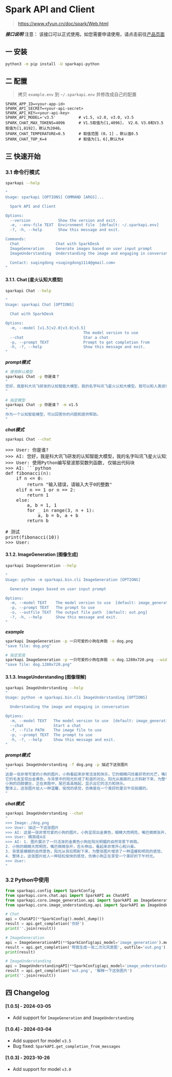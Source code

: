 # Spark API and Client
> https://www.xfyun.cn/doc/spark/Web.html

***接口说明***
注意： 该接口可以正式使用。如您需要申请使用，请点击前往[产品页面 ](https://xinghuo.xfyun.cn/sparkapi?scr=price)

## 一 安装
```bash
python3 -m pip install -U sparkapi-python
```

## 二 配置
> 拷贝 `example.env` 到 `~/.sparkapi.env` 并修改成自己的配置
```
SPARK_APP_ID=<your-app-id>
SPARK_API_SECRET=<your-api-secret>
SPARK_API_KEY=<your-api-key>
SPARK_API_MODEL='v3.5'          # v1.5, v2.0, v3.0, v3.5
SPARK_CHAT_MAX_TOKENS=4096      # V1.5取值为[1,4096]， V2.0、V3.0和V3.5取值为[1,8192]，默认为2048。
SPARK_CHAT_TEMPERATURE=0.5      # 取值范围 (0，1] ，默认值0.5
SPARK_CHAT_TOP_K=4              # 取值为[1，6],默认为4
```

## 三 快速开始

### 3.1 命令行模式
```bash
sparkapi --help

"
Usage: sparkapi [OPTIONS] COMMAND [ARGS]...

  Spark API and Client

Options:
  --version            Show the version and exit.
  -e, --env-file TEXT  Environment file  [default: ~/.sparkapi.env]
  -?, -h, --help       Show this message and exit.

Commands:
  Chat                Chat with SparkDesk
  ImageGeneration     Generate images based on user input prompt
  ImageUnderstanding  Understanding the image and engaging in conversation

  Contact: suqingdong <suqingdong1114@gmail.com> 
"
```
#### 3.1.1. Chat [星火认知大模型]
```bash
sparkapi Chat --help

"
Usage: sparkapi Chat [OPTIONS]

  Chat with SparkDesk

Options:
  -m, --model [v1.5|v2.0|v3.0|v3.5]
                                  The model version to use
  --chat                          Star a chat
  -p, --prompt TEXT               Prompt to get completion from
  -h, -?, --help                  Show this message and exit.
"
```
***prompt模式***
```bash
# 使用默认模型
sparkapi Chat -p 你是谁？
"
您好，我是科大讯飞研发的认知智能大模型，我的名字叫讯飞星火认知大模型。我可以和人类进行自然交流，解答问题，高效完成各领域认知智能需求。
"

# 指定模型
sparkapi Chat -p 你是谁？ -m v1.5
"
作为一个认知智能模型，可以回答你的问题和提供帮助。
"
```

***chat模式***
```bash
sparkapi Chat --chat
```
<pre>
>>> User: 你是谁?
>>> AI: 您好，我是科大讯飞研发的认知智能大模型，我的名字叫讯飞星火认知大模型。我可以和人类进行自然交流，解答问题，高效完成各领域认知智能需求。
>>> User: 使用Python编写斐波那契数列函数, 仅输出代码块
>>> AI: ```python
def fibonacci(n):
    if n <= 0:
        return "输入错误，请输入大于0的整数"
    elif n == 1 or n == 2:
        return 1
    else:
        a, b = 1, 1
        for _ in range(3, n + 1):
            a, b = b, a + b
        return b

# 测试
print(fibonacci(10))
>>> User: 
</pre>

#### 3.1.2. ImageGeneration [图像生成]
```bash
sparkapi ImageGeneration --help

"
Usage: python -m sparkapi.bin.cli ImageGeneration [OPTIONS]

  Generate images based on user input prompt

Options:
  -m, --model TEXT    The model version to use  [default: image_generation]
  -p, --prompt TEXT   The prompt to use
  -o, --outfile TEXT  The output file path  [default: out.png]
  -?, -h, --help      Show this message and exit.
"
```

***example***

```bash
sparkapi ImageGeneration -p 一只可爱的小狗在奔跑 -o dog.png
"save file: dog.png"

# 指定宽高
sparkapi ImageGeneration -p 一只可爱的小狗在奔跑 -o dog.1280x720.png --width 1280 --height 720 
"save file: dog.1280x720.png"
```

#### 3.1.3. ImageUnderstanding [图像理解]
```bash
sparkapi ImageUnderstanding --help
"
Usage: python -m sparkapi.bin.cli ImageUnderstanding [OPTIONS]

  Understanding the image and engaging in conversation

Options:
  -m, --model TEXT   The model version to use  [default: image_generation]
  --chat             Start a chat
  -f, --file PATH    The image file to use
  -p, --prompt TEXT  The prompt to use
  -h, -?, --help     Show this message and exit.
"
```
***prompt模式***
```bash
sparkapi ImageUnderstanding -f dog.png -p 描述下这张图片
"
这是一张非常可爱的小狗的图片。小狗看起来非常活泼和快乐，它的眼睛闪烁着好奇的光芒，嘴巴微微张开，仿佛在欢快地叫唤或是呼吸新鲜空气。
它的毛发呈现出金黄色，与背景中的阳光形成了和谐的对比。阳光从画面的上方斜射下来，为整个场景增添了一种温暖和明亮的感觉。
小狗的四肢健壮，正在奔跑中，尾巴高高翘起，显示出它的活力和快乐。
整体上，这张图片给人一种温馨、愉悦的感觉，仿佛是在一个美好的夏日午后拍摄的。
"
```
***chat模式***
```bash
sparkapi ImageUnderstanding --chat
"
>>> Image:./dog.png
>>> User: 描述一下这张图片
>>> AI: 这是一张非常可爱的小狗的图片。小狗呈现出金黄色，眼睛大而明亮，嘴巴微微张开，舌头伸出，看起来非常开心和活泼。它的耳朵长且柔软，尾巴高高翘起。背景是模糊的自然景色，阳光从背后照射下来，为整张图片增添了一种温暖和明亮的感觉。整体上，这张图片给人一种轻松愉快的感觉，仿佛小狗正在享受一个美好的下午时光。
>>> User: 精简成4点
>>> AI: 1. 图片展示了一只活泼的金黄色小狗在阳光明媚的自然背景下奔跑。
2. 小狗的眼睛大而明亮，嘴巴微微张开，舌头伸出，看起来非常开心和兴奋。
3. 背景是模糊的自然景色，阳光从背后照射下来，为整张图片增添了一种温暖和明亮的感觉。
4. 整体上，这张图片给人一种轻松愉快的感觉，仿佛小狗正在享受一个美好的下午时光。
>>> User: 
"
```

### 3.2 Python中使用
```python
from sparkapi.config import SparkConfig
from sparkapi.core.chat.api import SparkAPI as ChatAPI
from sparkapi.core.image_generation.api import SparkAPI as ImageGenerationAPI
from sparkapi.core.image_understanding.api import SparkAPI as ImageUnderstandingAPI

# Chat
api = ChatAPI(**SparkConfig().model_dump())
result = api.get_completion('你好')
print(''.join(result))

# ImageGeneration
api = ImageGenerationAPI(**SparkConfig(api_model='image_generation').model_dump())
result = api.get_completion('帮我生成一张二次元风景图', outfile='out.png')
print(result)

# ImageUnderstanding
api = ImageUnderstandingAPI(**SparkConfig(api_model='image_understanding').model_dump())
result = api.get_completion('out.png', '解释一下这张图片')
print(''.join(result))
```


## 四 Changelog

#### [1.0.5] - 2024-03-05
- Add support for `ImageGeneration` and `ImageUnderstanding`

#### [1.0.4] - 2024-03-04
- Add support for model `v3.5`
- Bug fixed: `SparkAPI.get_completion_from_messages`

#### [1.0.3] - 2023-10-26
- Add support for model `v3.0`
